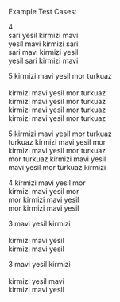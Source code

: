 Example Test Cases:

4<br/>
sari yesil kirmizi mavi<br/>
yesil mavi kirmizi sari<br/>
sari mavi kirmizi yesil<br/>
yesil sari kirmizi mavi<br/>

5
kirmizi mavi yesil mor turkuaz<br/>  
kirmizi mavi yesil mor turkuaz<br/>
kirmizi mavi yesil mor turkuaz<br/>
kirmizi mavi yesil mor turkuaz<br/>
kirmizi mavi yesil mor turkuaz<br/>

5
kirmizi mavi yesil mor turkuaz<br/>
turkuaz kirmizi mavi yesil mor<br/>
kirmizi mavi yesil mor turkuaz<br/>
mor turkuaz kirmizi mavi yesil<br/>
mavi yesil mor turkuaz kirmizi<br/>

4
kirmizi mavi yesil mor<br/>
kirmizi mavi yesil mor<br/>
mor kirmizi mavi yesil<br/>
mor kirmizi mavi yesil<br/>

3
mavi yesil kirmizi<br/>   
kirmizi mavi yesil<br/>
kirmizi mavi yesil<br/>

3
mavi yesil kirmizi<br/>   
kirmizi yesil mavi<br/>
kirmizi mavi yesil<br/>
